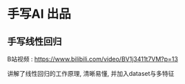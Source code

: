 # 手写AI 出品
## 手写线性回归

B站视频 : https://www.bilibili.com/video/BV1j3411t7VM?p=13

讲解了线性回归的工作原理, 清晰易懂, 并加入dataset与多特征
